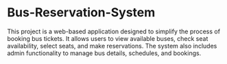# Bus-Reservation-System
This project is a web-based application designed to simplify the process of booking bus tickets. It allows users to view available buses, check seat availability, select seats, and make reservations. The system also includes admin functionality to manage bus details, schedules, and bookings.

